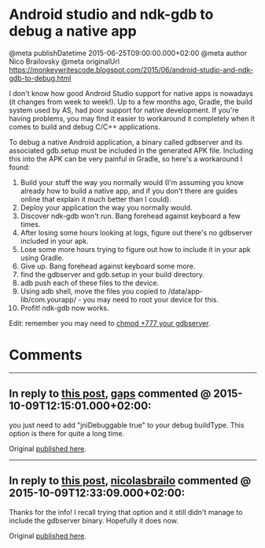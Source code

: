 # Android studio and ndk-gdb to debug a native app

@meta publishDatetime 2015-06-25T09:00:00.000+02:00
@meta author Nico Brailovsky
@meta originalUrl https://monkeywritescode.blogspot.com/2015/06/android-studio-and-ndk-gdb-to-debug.html

I don't know how good Android Studio support for native apps is nowadays (it changes from week to week!). Up to a few months ago, Gradle, the build system used by AS, had poor support for native development. If you're having problems, you may find it easier to workaround it completely when it comes to build and debug C/C++ applications.

To debug a native Android application, a binary called gdbserver and its associated gdb.setup must be included in the generated APK file. Including this into the APK can be very painful in Gradle, so here's a workaround I found:

1. Build your stuff the way you normally would (I'm assuming you know already how to build a native app, and if you don't there are guides online that explain it much better than I could).
2. Deploy your application the way you normally would.
3. Discover ndk-gdb won't run. Bang forehead against keyboard a few times.
4. After losing some hours looking at logs, figure out there's no gdbserver included in your apk.
5. Lose some more hours trying to figure out how to include it in your apk using Gradle.
6. Give up. Bang forehead against keyboard some more.
7. find the gdbserver and gdb.setup in your build directory.
8. adb push each of these files to the device.
9. Using adb shell, move the files you copied to /data/app-lib/com.yourapp/ - you may need to root your device for this.
10. Profit! ndk-gdb now works.

Edit: remember you may need to [chmod +777 your gdbserver](/md_blog/2015/0616_ndkgdblifetipuseverbose.md).


# Comments

---
## In reply to [this post](), [gaps]() commented @ 2015-10-09T12:15:01.000+02:00:

you just need to add "jniDebuggable true" to your debug buildType.
This option is there for quite a long time.

Original [published here](/md_blog/2015/0625_Androidstudioandndkgdbtodebuganativeapp.md).

---
## In reply to [this post](), [nicolasbrailo](/md_blog) commented @ 2015-10-09T12:33:09.000+02:00:

Thanks for the info! I recall trying that option and it still didn't manage to include the gdbserver binary. Hopefully it does now.

Original [published here](/md_blog/2015/0625_Androidstudioandndkgdbtodebuganativeapp.md).
